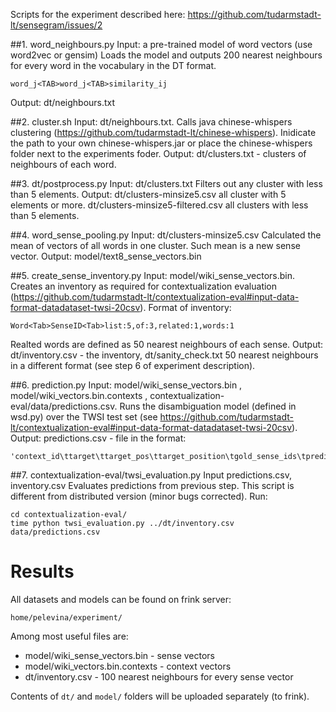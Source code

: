 Scripts for the experiment described here: https://github.com/tudarmstadt-lt/sensegram/issues/2

##1. word_neighbours.py
Input: a pre-trained model of word vectors (use word2vec or gensim) 
Loads the model and outputs 200 nearest neighbours for every word in the vocabulary in the DT format.
```
word_j<TAB>word_j<TAB>similarity_ij
```
Output: dt/neighbours.txt 


##2. cluster.sh 
Input: dt/neighbours.txt. 
Calls java chinese-whispers clustering (https://github.com/tudarmstadt-lt/chinese-whispers).
Inidicate the path to your own chinese-whispers.jar or place the chinese-whispers folder next to the experiments foder.
Output: dt/clusters.txt - clusters of neighbours of each word.

##3. dt/postprocess.py
Input: dt/clusters.txt
Filters out any cluster with less than 5 elements.
Output: dt/clusters-minsize5.csv all cluster with 5 elements or more.
		dt/clusters-minsize5-filtered.csv all clusters with less than 5 elements.
		
##4. word_sense_pooling.py
Input: dt/clusters-minsize5.csv
Calculated the mean of vectors of all words in one cluster. Such mean is a new sense vector.
Output: model/text8_sense_vectors.bin

##5. create_sense_inventory.py
Input: model/wiki_sense_vectors.bin.
Creates an inventory as required for contextualization evaluation (https://github.com/tudarmstadt-lt/contextualization-eval#input-data-format-datadataset-twsi-20csv).
Format of inventory: 
```
Word<Tab>SenseID<Tab>list:5,of:3,related:1,words:1
```
Realted words are defined as 50 nearest neighbours of each sense.
Output: dt/inventory.csv - the inventory, dt/sanity_check.txt 50 nearest neighbours in a different format (see step 6 of experiment description).
		
##6. prediction.py
Input: model/wiki_sense_vectors.bin , model/wiki_vectors.bin.contexts , contextualization-eval/data/predictions.csv. 
Runs the disambiguation model (defined in wsd.py) over the TWSI test set (see https://github.com/tudarmstadt-lt/contextualization-eval#input-data-format-datadataset-twsi-20csv).
Output: predictions.csv - file in the format:
```
'context_id\ttarget\ttarget_pos\ttarget_position\tgold_sense_ids\tpredict_sense_ids\tgolden_related\tpredict_related\tcontext'
```

##7. contextualization-eval/twsi_evaluation.py
Input predictions.csv, inventory.csv
Evaluates predictions from previous step. This script is different from distributed version (minor bugs corrected). Run:
``` 
cd contextualization-eval/
time python twsi_evaluation.py ../dt/inventory.csv data/predictions.csv 
```

# Results
All datasets and models can be found on frink server:
```
home/pelevina/experiment/
```

Among most useful files are:
* model/wiki_sense_vectors.bin - sense vectors
* model/wiki_vectors.bin.contexts - context vectors
* dt/inventory.csv - 100 nearest neighbours for every sense vector


		
Contents of `dt/` and `model/` folders will be uploaded separately (to frink).
